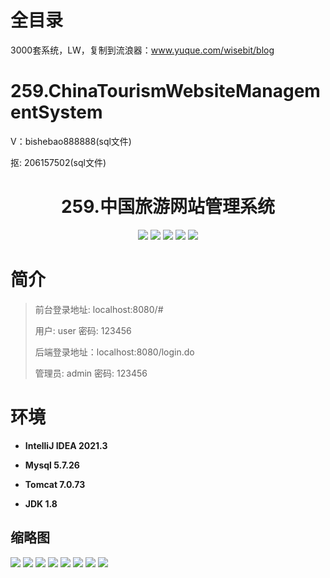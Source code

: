 # 全目录

3000套系统，LW，复制到流浪器：www.yuque.com/wisebit/blog

# 259.ChinaTourismWebsiteManagementSystem

<p>V：bishebao888888(sql文件)</p>
<p>抠: 206157502(sql文件)</p>

<p><h1 align="center">259.中国旅游网站管理系统</h1></p>


<p align="center">
	<img src="https://img.shields.io/badge/jdk-1.8-orange.svg"/>
    <img src="https://img.shields.io/badge/spring-5.x-lightgrey.svg"/>
    <img src="https://img.shields.io/badge/springmvc-3.x-blue.svg"/>
    <img src="https://img.shields.io/badge/jsp-3.x-blue.svg"/>
    <img src="https://img.shields.io/badge/mybatis-5.x-yellow.svg"/>
</p>

# 简介
>
> 
>
> 前台登录地址: localhost:8080/#
>
> 用户: user 密码: 123456
>
> 后端登录地址：localhost:8080/login.do
>
> 管理员: admin   密码: 123456
>

# 环境

- <b>IntelliJ IDEA 2021.3</b>

- <b>Mysql 5.7.26</b>

- <b>Tomcat 7.0.73</b>

- <b>JDK 1.8</b>




## 缩略图

![](https://bitwise.oss-cn-heyuan.aliyuncs.com/2024/9/10/7e581dab-f9fc-4aed-886c-fb8d5ae1640b.png)
![](https://bitwise.oss-cn-heyuan.aliyuncs.com/2024/9/10/c4784bd6-702c-48c5-ad48-546c2eb19777.png)
![](https://bitwise.oss-cn-heyuan.aliyuncs.com/2024/9/10/688bf3d6-5324-4013-8383-daf7c1fa7b35.png)
![](https://bitwise.oss-cn-heyuan.aliyuncs.com/2024/9/10/a7c554ca-8f5e-4c60-ac41-08ac2716a6b2.png)
![](https://bitwise.oss-cn-heyuan.aliyuncs.com/2024/9/10/04113050-ebce-40ac-9793-f0348b5d731a.png)
![](https://bitwise.oss-cn-heyuan.aliyuncs.com/2024/9/10/4ed7b47b-6ca9-4d88-adb7-6061a63ebfaf.png)
![](https://bitwise.oss-cn-heyuan.aliyuncs.com/2024/9/10/eeccd3a2-2efa-47a5-bd5a-c4f59a7953aa.png)
![](https://bitwise.oss-cn-heyuan.aliyuncs.com/2024/9/10/d45fcece-8584-4cd7-b01f-eec025d450b7.png)


